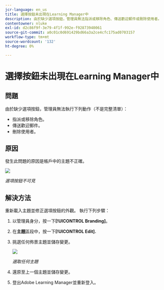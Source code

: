 ```yaml
---
jcr-language: en_us
title: 選擇按鈕未出現在Learning Manager中
description: 由於缺少選項按鈕，管理員無法指派或移除角色、傳送歡迎郵件或刪除使用者。
contentowner: nluke
exl-id: d2c86f9f-3e79-4f1f-992e-f92873940061
source-git-commit: a0c01c0d691429bd66a3a2ce4cfc175ad0703157
workflow-type: tm+mt
source-wordcount: '132'
ht-degree: 0%

---
```


# 選擇按鈕未出現在Learning Manager中

## 問題

由於缺少選項按鈕，管理員無法執行下列動作（不是完整清單）：

* 指派或移除角色。
* 傳送歡迎郵件。
* 刪除使用者。

## 原因

發生此問題的原因是帳戶中的主題不正確。

![](assets/radio-buttons.png)

*選項按鈕不可見*

## 解決方法

重新載入主題並修正選項按鈕的外觀。 執行下列步驟：

1. 以管理員身分，按一下&#x200B;**[!UICONTROL Branding]**。
1. 在&#x200B;**主題**&#x200B;區段中，按一下&#x200B;**[!UICONTROL Edit].**
1. 挑選任何佈景主題並儲存變更。

   ![](assets/set-themes.png)

   *選取任何主題*

1. 還原至上一個主題並儲存變更。
1. 登出Adobe Learning Manager並重新登入。
